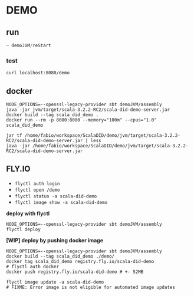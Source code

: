 # DEMO

## run

```sbt
~ demoJVM/reStart
```

### test

```shell
curl localhost:8080/demo
```

## docker
```shell
NODE_OPTIONS=--openssl-legacy-provider sbt demoJVM/assembly
java -jar jvm/target/scala-3.2.2-RC2/scala-did-demo-server.jar
docker build --tag scala_did_demo .
docker run --rm -p 8080:8080 --memory="100m" --cpus="1.0" scala_did_demo
```

```
jar tf /home/fabio/workspace/ScalaDID/demo/jvm/target/scala-3.2.2-RC2/scala-did-demo-server.jar | less
java -jar /home/fabio/workspace/ScalaDID/demo/jvm/target/scala-3.2.2-RC2/scala-did-demo-server.jar
```

## FLY.IO

- `flyctl auth login`
- `flyctl open /demo`
- `flyctl status -a scala-did-demo`
- `flyctl image show -a scala-did-demo`

**deploy with flyctl**

```shell
NODE_OPTIONS=--openssl-legacy-provider sbt demoJVM/assembly
flyctl deploy
```

**[WIP] deploy by pushing docker image**

```shell
NODE_OPTIONS=--openssl-legacy-provider sbt demoJVM/assembly
docker build --tag scala_did_demo ./demo/
docker tag scala_did_demo registry.fly.io/scala-did-demo
# flyctl auth docker
docker push registry.fly.io/scala-did-demo # +- 52MB

flyctl image update -a scala-did-demo
# FIXME: Error image is not eligible for automated image updates
```